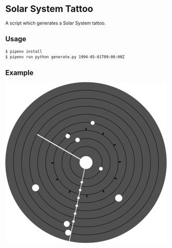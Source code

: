 # Solar System Tattoo

A script which generates a Solar System tattoo.

## Usage

```sh
$ pipenv install
$ pipenv run python generate.py 1994-05-01T09:00:00Z
```

## Example

![Example](example.png)
